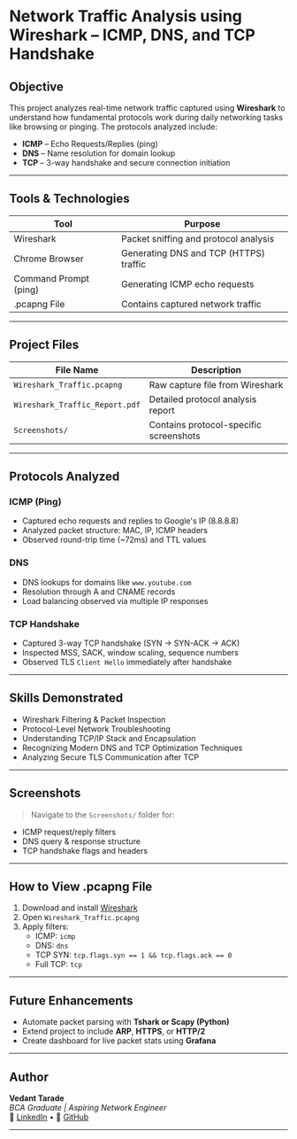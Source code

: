 # Network Traffic Analysis using Wireshark – ICMP, DNS, and TCP Handshake

## Objective
This project analyzes real-time network traffic captured using **Wireshark** to understand how fundamental protocols work during daily networking tasks like browsing or pinging. The protocols analyzed include:

- **ICMP** – Echo Requests/Replies (ping)
- **DNS** – Name resolution for domain lookup
- **TCP** – 3-way handshake and secure connection initiation

---

## Tools & Technologies

| Tool                | Purpose                                   |
|---------------------|-------------------------------------------|
| Wireshark           | Packet sniffing and protocol analysis     |
| Chrome Browser      | Generating DNS and TCP (HTTPS) traffic    |
| Command Prompt (ping)| Generating ICMP echo requests             |
| .pcapng File        | Contains captured network traffic         |

---

## Project Files

| File Name                    | Description                              |
|-----------------------------|------------------------------------------|
| `Wireshark_Traffic.pcapng`  | Raw capture file from Wireshark          |
| `Wireshark_Traffic_Report.pdf` | Detailed protocol analysis report        |
| `Screenshots/`              | Contains protocol-specific screenshots   |

---

## Protocols Analyzed

###  ICMP (Ping)
- Captured echo requests and replies to Google's IP (8.8.8.8)
- Analyzed packet structure: MAC, IP, ICMP headers
- Observed round-trip time (~72ms) and TTL values

###  DNS
- DNS lookups for domains like `www.youtube.com`
- Resolution through A and CNAME records
- Load balancing observed via multiple IP responses

### TCP Handshake
- Captured 3-way TCP handshake (SYN → SYN-ACK → ACK)
- Inspected MSS, SACK, window scaling, sequence numbers
- Observed TLS `Client Hello` immediately after handshake

---

## Skills Demonstrated

- Wireshark Filtering & Packet Inspection
- Protocol-Level Network Troubleshooting
- Understanding TCP/IP Stack and Encapsulation
- Recognizing Modern DNS and TCP Optimization Techniques
- Analyzing Secure TLS Communication after TCP

---

## Screenshots

> Navigate to the `Screenshots/` folder for:
- ICMP request/reply filters
- DNS query & response structure
- TCP handshake flags and headers

---

##  How to View .pcapng File

1. Download and install [Wireshark](https://www.wireshark.org/download.html)
2. Open `Wireshark_Traffic.pcapng`
3. Apply filters:
   - ICMP: `icmp`
   - DNS: `dns`
   - TCP SYN: `tcp.flags.syn == 1 && tcp.flags.ack == 0`
   - Full TCP: `tcp`

---

## Future Enhancements

- Automate packet parsing with **Tshark or Scapy (Python)**
- Extend project to include **ARP**, **HTTPS**, or **HTTP/2**
- Create dashboard for live packet stats using **Grafana**

---

##  Author

**Vedant Tarade**  
_BCA Graduate | Aspiring Network Engineer_  
🔗 [LinkedIn](#) • 🔗 [GitHub](https://github.com/vedant-tarade)

---
